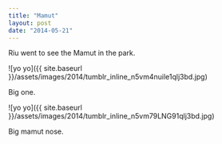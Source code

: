 ```yaml
---
title: "Mamut"
layout: post
date: "2014-05-21"
---
```


Riu went to see the Mamut in the park.

![yo yo]({{ site.baseurl }}/assets/images/2014/tumblr_inline_n5vm4nuile1qlj3bd.jpg)

Big one.

![yo yo]({{ site.baseurl }}/assets/images/2014/tumblr_inline_n5vm79LNG91qlj3bd.jpg)

Big mamut nose.
